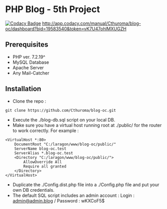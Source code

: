 # PHP Blog - 5th Project
[![Codacy Badge](https://app.codacy.com/project/badge/Grade/93738cbd1dfa4c68b7555054b4a7a412)](https://www.codacy.com?utm_source=github.com&amp;utm_medium=referral&amp;utm_content=Cthuroma/blog-oc&amp;utm_campaign=Badge_Grade)
http://app.codacy.com/manual/Cthuroma/blog-oc/dashboard?bid=19583540&token=vK7U47ohlMXUGZH
## Prerequisites
- PHP ver. 7.2.19^
- MySQL Database
- Apache Server
- Any Mail-Catcher
## Installation
- Clone the repo :
```shell script
git clone https://github.com/Cthuroma/blog-oc.git
```
- Execute the ./blog-db.sql script on your local DB.
- Make sure you have a virtual host running root at ./public/ for the router to work correctly. For example :
```apacheconfig
<VirtualHost *:80>
    DocumentRoot "C:/laragon/www/blog-oc/public/"
    ServerName blog-oc.test
    ServerAlias *.blog-oc.test
    <Directory "C:/laragon/www/blog-oc/public/">
        AllowOverride All
        Require all granted
    </Directory>
</VirtualHost>
```
- Duplicate the ./Config.dist.php file into a ./Config.php file and put your own DB credentials.
- The default SQL script includes an admin account : Login :
admin@admin.blog / Password : wKXCoF5$
